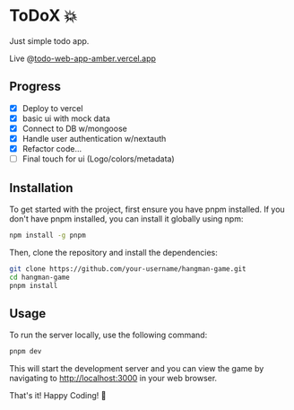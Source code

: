 # ToDoX 💥

Just simple todo app.

Live @[todo-web-app-amber.vercel.app](todo-web-app-amber.vercel.app) 

## Progress

- [x] Deploy to vercel 
- [x] basic ui with mock data
- [x] Connect to DB w/mongoose
- [x] Handle user authentication w/nextauth
- [x] Refactor code...
- [ ] Final touch for ui (Logo/colors/metadata)

## Installation
To get started with the project, first ensure you have pnpm installed. If you don't have pnpm installed, you can install it globally using npm:

```bash
npm install -g pnpm
```

Then, clone the repository and install the dependencies:

``` bash
git clone https://github.com/your-username/hangman-game.git
cd hangman-game
pnpm install
```
## Usage
To run the server locally, use the following command:

```bash
pnpm dev
```

This will start the development server and you can view the game by navigating to [http://localhost:3000](http://localhost:3000) in your web browser.

That's it! Happy Coding! 🫰
